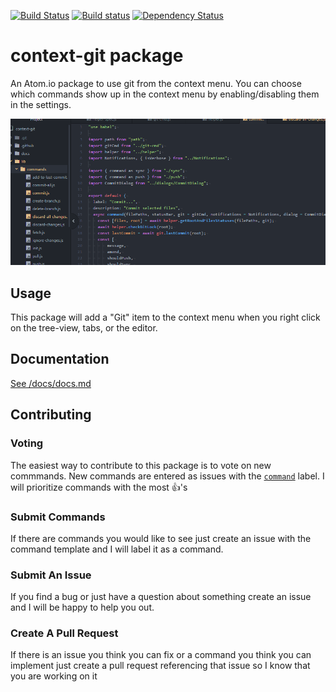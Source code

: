 <!-- [![Throughput Graph](https://graphs.waffle.io/UziTech/context-git/throughput.svg)](https://waffle.io/UziTech/context-git/metrics) -->
[![Build Status](https://travis-ci.org/UziTech/context-git.svg?branch=master)](https://travis-ci.org/UziTech/context-git)
[![Build status](https://ci.appveyor.com/api/projects/status/649me6gpm37u4tja?svg=true)](https://ci.appveyor.com/project/UziTech/context-git)
[![Dependency Status](https://david-dm.org/UziTech/context-git.svg)](https://david-dm.org/UziTech/context-git)

# context-git package

An Atom.io package to use git from the context menu. You can choose which commands show up in the context menu by enabling/disabling them in the settings.

![screenshot](./context-git.gif)

## Usage

This package will add a "Git" item to the context menu when you right click on the tree-view, tabs, or the editor.

## Documentation

[See /docs/docs.md](https://github.com/UziTech/context-git/blob/master/docs/docs.md)

## Contributing

### Voting

The easiest way to contribute to this package is to vote on new commmands. New commands are entered as issues with the [`command`](https://github.com/UziTech/context-git/issues?q=is%3Aissue+is%3Aopen+label%3Acommand) label. I will prioritize commands with the most :+1:'s

### Submit Commands

If there are commands you would like to see just create an issue with the command template and I will label it as a command.

### Submit An Issue

If you find a bug or just have a question about something create an issue and I will be happy to help you out.

### Create A Pull Request

If there is an issue you think you can fix or a command you think you can implement just create a pull request referencing that issue so I know that you are working on it
